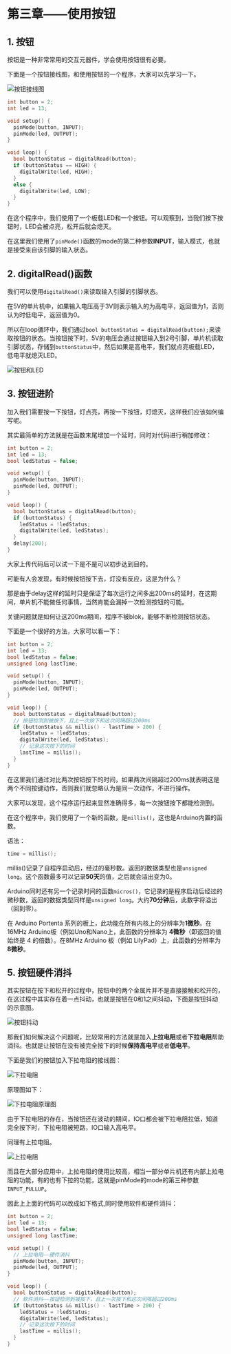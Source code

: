# 第三章——使用按钮

## 1. 按钮

按钮是一种非常常用的交互元器件，学会使用按钮很有必要。

下面是一个按钮接线图，和使用按钮的一个程序，大家可以先学习一下。

![按钮接线图](../images/Arduino基础/1.3-1.png)

```cpp
int button = 2;
int led = 13;

void setup() {
  pinMode(button, INPUT);
  pinMode(led, OUTPUT);
}

void loop() {
  bool buttonStatus = digitalRead(button);
  if (buttonStatus == HIGH) {
    digitalWrite(led, HIGH);
  }
  else {
    digitalWrite(led, LOW);
  }
}
```

在这个程序中，我们使用了一个板载LED和一个按钮。可以观察到，当我们按下按钮时，LED会被点亮，松开后就会熄灭。

在这里我们使用了`pinMode()`函数的mode的第二种参数**INPUT**，输入模式，也就是接受来自该引脚的输入状态。

## 2. digitalRead()函数

我们可以使用`digitalRead()`来读取输入引脚的引脚状态。

在5V的单片机中，如果输入电压高于3V则表示输入的为高电平，返回值为1，否则认为时低电平，返回值为0。

所以在loop循环中，我们通过`bool buttonStatus = digitalRead(button);`来读取按钮的状态。当按钮按下时，5V的电压会通过按钮输入到2号引脚，单片机读取引脚状态，存储到`buttonStatus`中，然后如果是高电平，我们就点亮板载LED，低电平就熄灭LED。

![按钮和LED](../images/Arduino基础/1.3-2.png)

## 3. 按钮进阶

加入我们需要按一下按钮，灯点亮，再按一下按钮，灯熄灭，这样我们应该如何编写呢。

其实最简单的方法就是在函数末尾增加一个延时，同时对代码进行稍加修改：

```cpp
int button = 2;
int led = 13;
bool ledStatus = false;

void setup() {
  pinMode(button, INPUT);
  pinMode(led, OUTPUT);
}

void loop() {
  bool buttonStatus = digitalRead(button);
  if (buttonStatus) {
    ledStatus = !ledStatus;
    digitalWrite(led, ledStatus);
  }
  delay(200);
}

```

大家上传代码后可以试一下是不是可以初步达到目的。

可能有人会发现，有时候按钮按下去，灯没有反应，这是为什么？

那是由于delay这样的延时只是保证了每次运行之间多出200ms的延时，在这期间，单片机不能做任何事情，当然肯能会漏掉一次检测按钮的可能。

关键问题就是如何让这200ms期间，程序不被blok，能够不断检测按钮状态。

下面是一个很好的方法，大家可以看一下：

```cpp
int button = 2;
int led = 13;
bool ledStatus = false;
unsigned long lastTime;

void setup() {
  pinMode(button, INPUT);
  pinMode(led, OUTPUT);
}

void loop() {
  bool buttonStatus = digitalRead(button);
  // 按钮检测到被按下，且上一次按下和这次间隔超过200ms
  if (buttonStatus && millis() - lastTime > 200) {
    ledStatus = !ledStatus;
    digitalWrite(led, ledStatus);
    // 记录这次按下的时间
    lastTime = millis();
  }
}
```

在这里我们通过对比两次按钮按下的时间，如果两次间隔超过200ms就表明这是两个不同按键动作，否则我们就忽略认为是同一次动作，不进行操作。

大家可以发现，这个程序运行起来显然准确得多，每一次按钮按下都能检测到。

在这个程序中，我们使用了一个新的函数，是`millis()`，这也是Arduino内置的函数。

语法：

```cpp
time = millis();
```

millis()记录了自程序启动后，经过的毫秒数。返回的数据类型也是`unsigned long`。这个函数最多可以记录**50天**的值，之后就会溢出变为0。

Arduino同时还有另一个记录时间的函数`micros()`，它记录的是程序启动后经过的微秒数，返回的数据类型同样是`unsigned long`。大约**70分钟**后，此数字将溢出（回到零）。

在 Arduino Portenta 系列的板上，此功能在所有内核上的分辨率为**1微秒**。在16MHz Arduino板（例如Uno和Nano上，此函数的分辨率为 **4微秒**（即返回的值始终是 4 的倍数）。在8MHz Arduino 板（例如 LilyPad）上，此函数的分辨率为**8微秒**。

## 5. 按钮硬件消抖

其实按钮在按下和松开的过程中，按钮中的两个金属片并不是直接接触和松开的，在这过程中其实存在着一点抖动，也就是按钮在0和1之间抖动，下面是按钮抖动的示意图。

![按钮抖动](../images/Arduino基础/1.3-3.png)

那我们如何解决这个问题呢，比较常用的方法就是加入**上拉电阻**或者**下拉电阻**帮助消抖。也就是让按钮在没有被完全按下的时候**保持高电平**或者**低电平**。

下面是我们的按钮加入下拉电阻的接线图：

![下拉电阻](../images/Arduino基础/1.3-4.png)

原理图如下：

![下拉电阻原理图](../images/Arduino基础/1.3-5.png)

由于下拉电阻的存在，当按钮还在波动的期间，IO口都会被下拉电阻拉低，知道完全按下时，下拉电阻被短路，IO口输入高电平。

同理有上拉电阻。

![上拉电阻](../images/Arduino基础/1.3-6.png)

而且在大部分应用中，上拉电阻的使用比较高，相当一部分单片机还有内部上拉电阻的功能，有的也有下拉的功能，这就是pinMode的mode的第三种参数`INPUT_PULLUP`。

因此上上面的代码可以改成如下格式,同时使用软件和硬件消抖：

```cpp
int button = 2;
int led = 13;
bool ledStatus = false;
unsigned long lastTime;

void setup() {
  // 上拉电阻——硬件消抖
  pinMode(button, INPUT);
  pinMode(led, OUTPUT);
}

void loop() {
  bool buttonStatus = digitalRead(button);
  // 软件消抖——按钮检测到被按下，且上一次按下和这次间隔超过200ms
  if (buttonStatus && millis() - lastTime > 200) {
    ledStatus = !ledStatus;
    digitalWrite(led, ledStatus);
    // 记录这次按下的时间
    lastTime = millis();
  }
}
```